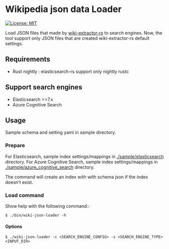 # Wikipedia json data Loader

[![License: MIT](https://img.shields.io/badge/License-MIT-yellow.svg)](https://opensource.org/licenses/MIT)

Load JSON files that made by [wiki-extractor-rs](https://github.com/johtani/wiki-extractor-rs) to search engines.
Now, the tool support only JSON files that are created wiki-extractor-rs default settings.

## Requirements

* Rust nightly : elasticsearch-rs support only nightly rustc

## Support search engines

* Elasticsearch >=7.x
* Azure Cognitive Search

## Usage

Sample schema and setting yaml in sample directory.

### Prepare

For Elasticsearch, sample index settings/mappings in [./sample/elasticsearch](sample/elasticsearch) directory.
For Azure Cognitive Search, sample index settings/mappings in [./sample/azure_cognitive_search](sample/azure_cognitive_search) directory.

The command will create an index with with schema json if the index doesn't exist.

### Load command
Show help with the following command::

```
$ ./bin/wiki-json-loader -h
```

#### Options

```
$ ./wiki-json-loader -c <SEARCH_ENGINE_CONFIG> -s <SEARCH_ENGINE_TYPE> <INPUT_DIR>
```

